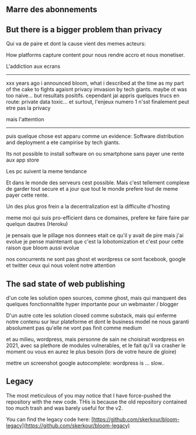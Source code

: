 ## Marre des abonnements

## But there is a bigger problem than privacy

Qui va de paire et dont la cause vient des memes acteurs:

How platforms capture content pour nous rendre accro et nous monetiser.

L'addiction aux ecrans


----------------------------------------------------

xxx years ago i announced bloom, what i described at the time as my part of the cake to fights agaisnt privacy imvasion by tech giants.
maybe ot was too naive... but resultats positifs.
cependant jai appris quelques trucs en route: private data toxic...
et surtout, l'enjeux numero 1 n'sst finalement peut etre pas la privacy

mais l'attemtion

----------------------------------------------------


puis quelque chose est apparu comme un evidence: Software distribution and deployment a ete campirise by tech giants.

Its not possible to install software on ou smartphone sans payer une rente aux app store

Les pc suivent la meme tendance

Et dans le monde des serveurs cest possible. Mais c'est tellement complexe de garder tout secure et a jour que tout le monde prefere tout de meme payer cette rente.

Un des plus gros frein a la decentralization est la difficulte d'hosting

meme moi qui suis pro-efficient dans ce domaines, prefere ke faire faire par quelqun dautres (Heroku)




je pensais que le pillage nos donnees etait ce qu'il y avait de pire mais j'ai evolue je pense maintenant que c'est la lobotomization et c'est pour cette raison que bloom aussi evolue

nos concurrents ne sont pas ghost et wordpress
ce sont facebook, google et twitter
ceux qui nous volent notre attention



## The sad state of web publishing

d'un cote les solution open sources, comme ghost, mais qui manquent des quelques fonctionnaltite hyper importante pour un webmaster / blogger


D'un autre cote les solution closed comme substack, mais qui enferme notre contenu sur leur plateforme et dont le business model ne nous garanti absolument pas qu'elle ne vont pas finit comme medium

et au milieu, wordpress, mais personne de sain ne choisirait wordpress en 2021, avec sa plethore de modules vulnerables, et le fait qu'il va crasher le moment ou vous en aurez le plus besoin (lors de votre heure de gloire)

mettre un screenshot google autocomplete: wordpress is ... slow..


## Legacy

The most meticulous of you may notice that I have force-pushed the repository with the new code. THis is because the old repository contained too much trash and was barely useful for the v2.

You can find the legacy code here: [https://github.com/skerkour/bloom-legacy](https://github.com/skerkour/bloom-legacy)
